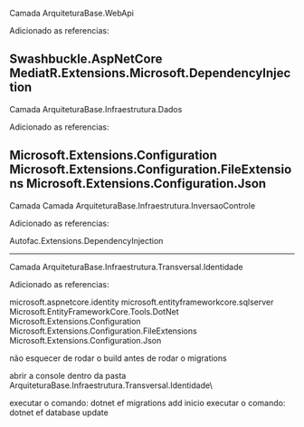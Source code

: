 
Camada ArquiteturaBase.WebApi

Adicionado as referencias:

Swashbuckle.AspNetCore
MediatR.Extensions.Microsoft.DependencyInjection
---------------------------------------------------------------------------------------------
Camada ArquiteturaBase.Infraestrutura.Dados

Adicionado as referencias:

Microsoft.Extensions.Configuration
Microsoft.Extensions.Configuration.FileExtensions
Microsoft.Extensions.Configuration.Json
---------------------------------------------------------------------------------------------

Camada Camada ArquiteturaBase.Infraestrutura.InversaoControle

Adicionado as referencias:

Autofac.Extensions.DependencyInjection

---------------------------------------------------------------------------------------------

Camada ArquiteturaBase.Infraestrutura.Transversal.Identidade

Adicionado as referencias:

microsoft.aspnetcore.identity
microsoft.entityframeworkcore.sqlserver
Microsoft.EntityFrameworkCore.Tools.DotNet
Microsoft.Extensions.Configuration
Microsoft.Extensions.Configuration.FileExtensions
Microsoft.Extensions.Configuration.Json

não esquecer de rodar o build antes de rodar o migrations

abrir a console dentro da pasta ArquiteturaBase.Infraestrutura.Transversal.Identidade\

executar o comando: dotnet ef migrations add inicio
executar o comando: dotnet ef database update